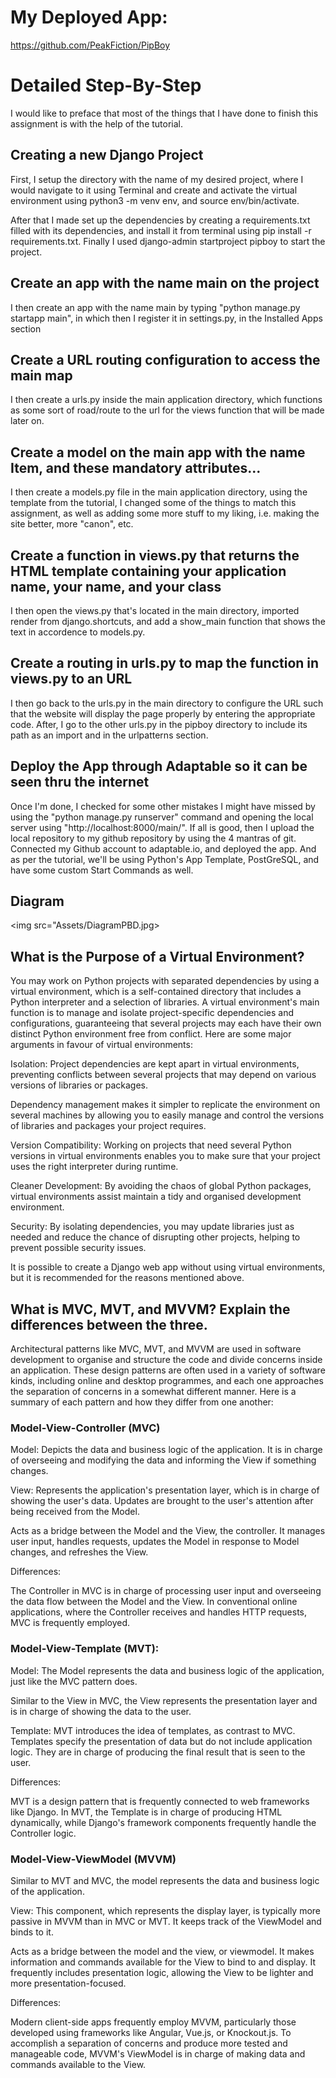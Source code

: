 # My Deployed App:
https://github.com/PeakFiction/PipBoy


# Detailed Step-By-Step
I would like to preface that most of the things that I have done to finish this assignment is with the help of the tutorial.

## Creating a new Django Project
First, I setup the directory with the name of my desired project, where I would navigate to it using Terminal and create and activate the virtual environment using python3 -m venv env, and source env/bin/activate.

After that I made set up the dependencies by creating a requirements.txt filled with its dependencies, and install it from terminal using pip install -r requirements.txt. Finally I used django-admin startproject pipboy to start the project.

## Create an app with the name main on the project
I then create an app with the name main by typing "python manage.py startapp main", in which then I register it in settings.py, in the Installed Apps section

## Create a URL routing configuration to access the main map
I then create a urls.py inside the main application directory, which functions as some sort of road/route to the url for the views function that will be made later on.

## Create a model on the main app with the name Item, and these mandatory attributes...
I then create a models.py file in the main application directory, using the template from the tutorial, I changed some of the things to match this assignment, as well as adding some more stuff to my liking, i.e. making the site better, more "canon", etc.

## Create a function in views.py that returns the HTML template containing your application name, your name, and your class
I then open the views.py that's located in the main directory, imported render from django.shortcuts, and add a show_main function that shows the text in accordence to models.py.

## Create a routing in urls.py to map the function in views.py to an URL
I then go back to the urls.py in the main directory to configure the URL such that the website will display the page properly by entering the appropriate code. After, I go to the other urls.py in the pipboy directory to include its path as an import and in the urlpatterns section. 

## Deploy the App through Adaptable so it can be seen thru the internet
Once I'm done, I checked for some other mistakes I might have missed by using the "python manage.py runserver" command and opening the local server using "http://localhost:8000/main/". If all is good, then I upload the local repository to my github repository by using the 4 mantras of git. Connected my Github account to adaptable.io, and deployed the app. And as per the tutorial, we'll be using Python's App Template, PostGreSQL, and have some custom Start Commands as well.

## Diagram
<img src="Assets/DiagramPBD.jpg>
<br />
## What is the Purpose of a Virtual Environment?
You may work on Python projects with separated dependencies by using a virtual environment, which is a self-contained directory that includes a Python interpreter and a selection of libraries. A virtual environment's main function is to manage and isolate project-specific dependencies and configurations, guaranteeing that several projects may each have their own distinct Python environment free from conflict. Here are some major arguments in favour of virtual environments:

Isolation: Project dependencies are kept apart in virtual environments, preventing conflicts between several projects that may depend on various versions of libraries or packages.

Dependency management makes it simpler to replicate the environment on several machines by allowing you to easily manage and control the versions of libraries and packages your project requires.

Version Compatibility: Working on projects that need several Python versions in virtual environments enables you to make sure that your project uses the right interpreter during runtime.

Cleaner Development: By avoiding the chaos of global Python packages, virtual environments assist maintain a tidy and organised development environment.

Security: By isolating dependencies, you may update libraries just as needed and reduce the chance of disrupting other projects, helping to prevent possible security issues.

It is possible to create a Django web app without using virtual environments, but it is recommended for the reasons mentioned above.

## What is MVC, MVT, and MVVM? Explain the differences between the three.
Architectural patterns like MVC, MVT, and MVVM are used in software development to organise and structure the code and divide concerns inside an application. These design patterns are often used in a variety of software kinds, including online and desktop programmes, and each one approaches the separation of concerns in a somewhat different manner. Here is a summary of each pattern and how they differ from one another:

### Model-View-Controller (MVC)

Model: Depicts the data and business logic of the application. It is in charge of overseeing and modifying the data and informing the View if something changes.

View: Represents the application's presentation layer, which is in charge of showing the user's data. Updates are brought to the user's attention after being received from the Model.

Acts as a bridge between the Model and the View, the controller. It manages user input, handles requests, updates the Model in response to Model changes, and refreshes the View.

Differences:

The Controller in MVC is in charge of processing user input and overseeing the data flow between the Model and the View.
In conventional online applications, where the Controller receives and handles HTTP requests, MVC is frequently employed.

### Model-View-Template (MVT):

Model: The Model represents the data and business logic of the application, just like the MVC pattern does.

Similar to the View in MVC, the View represents the presentation layer and is in charge of showing the data to the user.

Template: MVT introduces the idea of templates, as contrast to MVC. Templates specify the presentation of data but do not include application logic. They are in charge of producing the final result that is seen to the user.

Differences:

MVT is a design pattern that is frequently connected to web frameworks like Django. In MVT, the Template is in charge of producing HTML dynamically, while Django's framework components frequently handle the Controller logic.

### Model-View-ViewModel (MVVM)

Similar to MVT and MVC, the model represents the data and business logic of the application.

View: This component, which represents the display layer, is typically more passive in MVVM than in MVC or MVT. It keeps track of the ViewModel and binds to it.

Acts as a bridge between the model and the view, or viewmodel. It makes information and commands available for the View to bind to and display. It frequently includes presentation logic, allowing the View to be lighter and more presentation-focused.

Differences:

Modern client-side apps frequently employ MVVM, particularly those developed using frameworks like Angular, Vue.js, or Knockout.js.
To accomplish a separation of concerns and produce more tested and manageable code, MVVM's ViewModel is in charge of making data and commands available to the View.
